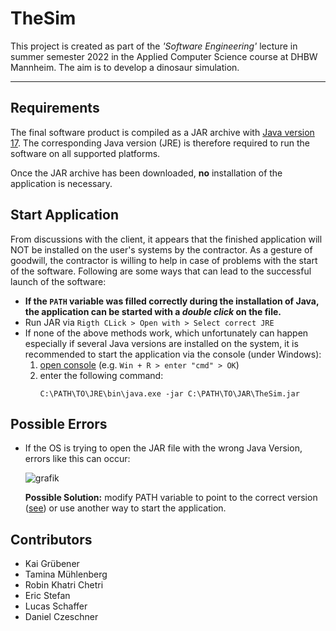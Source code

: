 [//]: # (Author Daniel Czeschner)

# TheSim

This project is created as part of the _'Software Engineering'_ lecture in summer semester 2022 in the Applied Computer
Science course at DHBW Mannheim. The aim is to develop a dinosaur simulation.

---

## Requirements

The final software product is compiled as a JAR archive with
[Java version 17](https://www.oracle.com/java/technologies/javase/jdk17-archive-downloads.html). The corresponding Java
version (JRE) is therefore required to run the software on all supported platforms.

Once the JAR archive has been downloaded, __no__ installation of the application is necessary.

## Start Application

From discussions with the client, it appears that the finished application will NOT be installed on the user's systems
by the contractor. As a gesture of goodwill, the contractor is willing to help in case of problems with the start of the
software. Following are some ways that can lead to the successful launch of the software:

- **If the `PATH` variable was filled correctly during the installation of Java, the application can be started with a
  _double click_ on the file.**
- Run JAR via `Rigth CLick > Open with > Select correct JRE`
- If none of the above methods work, which unfortunately can happen especially if several Java versions are installed on
  the system, it is recommended to start the application via the console (under Windows):
    1. [open console](https://www.howtogeek.com/235101/10-ways-to-open-the-command-prompt-in-windows-10/)
       (e.g. `Win + R > enter "cmd" > OK`)
    2. enter the following command:
       ```
       C:\PATH\TO\JRE\bin\java.exe -jar C:\PATH\TO\JAR\TheSim.jar
       ```

## Possible Errors

- If the OS is trying to open the JAR file with the wrong Java Version, errors like this can occur:

  ![grafik](https://user-images.githubusercontent.com/35914049/145673566-65f11bf2-6d52-4e5f-b6af-0a9e1f2e1ef6.png)

  **Possible Solution:** modify PATH variable to point to the correct
  version ([see](https://www.java.com/en/download/help/path.html)) or use another way to start the application.


## Contributors

- Kai Grübener
- Tamina Mühlenberg
- Robin Khatri Chetri
- Eric Stefan
- Lucas Schaffer
- Daniel Czeschner
